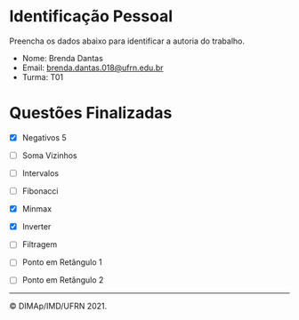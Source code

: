 ﻿# Identificação Pessoal

Preencha os dados abaixo para identificar a autoria do trabalho.

- Nome: Brenda Dantas
- Email: brenda.dantas.018@ufrn.edu.br
- Turma: T01

# Questões Finalizadas

- [X] Negativos 5
- [ ] Soma Vizinhos
- [ ] Intervalos
- [ ] Fibonacci
- [X] Minmax
- [X] Inverter
- [ ] Filtragem
- [ ] Ponto em Retângulo 1
- [ ] Ponto em Retângulo 2


--------
&copy; DIMAp/IMD/UFRN 2021.
